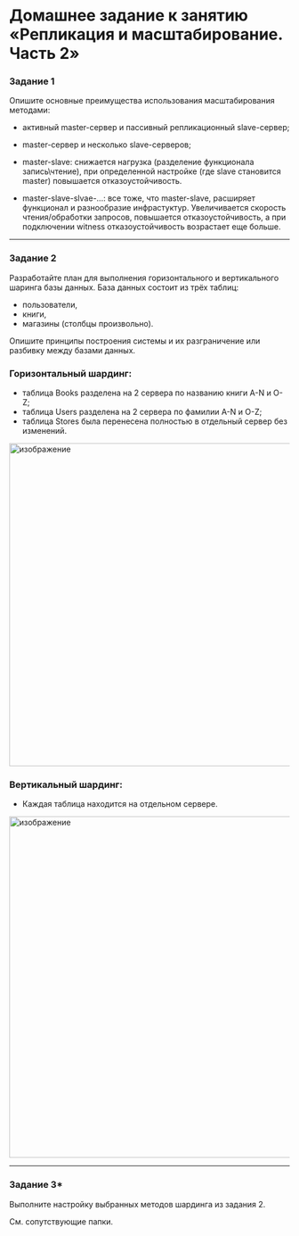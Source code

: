 # Домашнее задание к занятию «Репликация и масштабирование. Часть 2»

### Задание 1

Опишите основные преимущества использования масштабирования методами:

- активный master-сервер и пассивный репликационный slave-сервер; 
- master-сервер и несколько slave-серверов;

- master-slave: снижается нагрузка (разделение функционала запись\чтение), при определенной настройке (где slave становится master) повышается отказоустойчивость.

- master-slave-slvae-...: все тоже, что master-slave, расширяет функционал и разнообразие инфрастуктур. Увеличивается скорость чтения/обработки запросов, повышается отказоустойчивость, а при подключении witness отказоустойчивость возрастает еще больше.

---

### Задание 2


Разработайте план для выполнения горизонтального и вертикального шаринга базы данных. База данных состоит из трёх таблиц: 

- пользователи, 
- книги, 
- магазины (столбцы произвольно). 

Опишите принципы построения системы и их разграничение или разбивку между базами данных.

### Горизонтальный шардинг:

- таблица Books разделена на 2 сервера по названию книги A-N и O-Z;
- таблица Users разделена на 2 сервера по фамилии A-N и O-Z;
- таблица Stores была перенесена полностью в отдельный сервер без изменений.

<img width="579" alt="изображение" src="https://github.com/user-attachments/assets/99e0425c-eb1d-4e37-900a-c70c3c9fd153" />

### Вертикальный шардинг:

- Каждая таблица находится на отдельном сервере.

<img width="612" alt="изображение" src="https://github.com/user-attachments/assets/5538df38-122a-47d4-a0a6-0c00dc2b6b18" />

---
### Задание 3*

Выполните настройку выбранных методов шардинга из задания 2.

См. сопутствующие папки.
